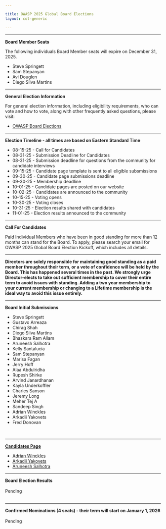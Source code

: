 ```yaml
---

title: OWASP 2025 Global Board Elections
layout: col-generic

---
```


<style>
  table th, table td, table tr {
    padding: 15px;
    border: none;
}
</style>

----

**Board Member Seats**

The following individuals Board Member seats will expire on December 31, 2025.

- Steve Springett
- Sam Stepanyan
- Avi Douglen
- Diego Silva Martins


----

**General Election Information**

For general election information, including eligibility requirements, who can vote and how to vote, along with other frequently asked questions, please visit:

- [OWASP Board Elections](/elections)

----

**Election Timeline - all times are based on Eastern Standard Time**

- 08-15-25 - Call for Candidates
- 08-31-25 - Submission Deadline for Candidates
- 08-31-25 - Submission deadline for questions from the community for candidate interviews
- 09-15-25 - Candidate page template is sent to all eligible subsmissions
- 09-30-25 - Candidate page submissions deadline
- 09-30-25 - Membership deadline
- 10-01-25 - Candidate pages are posted on our website
- 10-02-25 - Candidates are announced to the community
- 10-15-25 - Voting opens
- 10-30-25 - Voting closes
- 10-31-25 - Election results shared with candidates
- 11-01-25 - Election results announced to the community


----

**Call For Candidates**

Paid Individual Members who have been in good standing for more than 12 months can stand for the Board. To apply, please search your email for OWASP 2025 Global Board Election Kickoff, which includes all details.


----

**Directors are solely responsible for maintaining good standing as a paid member throughout their term, or a vote of confidence will be held by the Board. This has happened several times in the past. We strongly urge Director-elects to take out sufficient membership to cover their entire term to avoid issues with standing. Adding a two year membership to your current membership or changing to a Lifetime membership is the ideal way to avoid this issue entirely.**


----

**Board Initial Submissions**
<br>
- Steve Springett
- Gustavo Arreaza
- Chirag Shah
- Diego Silva Martins
- Bhaskara Ram Allam
- Aruneesh Salhotra
- Kelly Santalucia
- Sam Stepanyan
- Marisa Fagan
- Jerry Hoff
- Alaa Abdulridha
- Rupesh Shirke
- Arvind Janardhanan
- Kayla Underkoffler
- Charles Sanson
- Jeremy Long
- Meher Tej A
- Sandeep Singh
- Adrian Winckles
- Arkadii Yakovets
- Fred Donovan
<br>

----

**[Candidates Page](https://owasp.org/www-board-candidates/)**
<br>
- [Adrian Winckles](https://owasp.org/www-board-candidates/2025/adrian_winckles.html)
- [Arkadii Yakovets](https://github.com/OWASP/www-board-candidates/blob/master/2025/arkadii_yakovets.md)
- [Aruneesh Salhotra](https://github.com/OWASP/www-board-candidates/blob/master/2025/aruneesh_salhotra.md)

  
----

**Board Election Results**
<br>
<br>Pending
<br>
<br>

----

**Confirmed Nominations (4 seats) - their term will start on January 1, 2026**
<br>
<br>Pending
<br>
<br>





